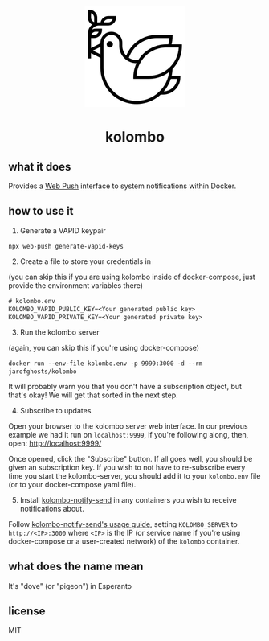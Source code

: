<div align="center">
  <img width="200" height="200" src="web/noun-dove.svg">
  <h1>kolombo</h1>
</div>

## what it does

Provides a [Web Push](https://developer.mozilla.org/en-US/docs/Web/API/Push_API) interface to
system notifications within Docker.

## how to use it

1. Generate a VAPID keypair

```shell
npx web-push generate-vapid-keys
```

2. Create a file to store your credentials in

(you can skip this if you are using kolombo inside of docker-compose, just provide the environment variables
there)

```plaintext
# kolombo.env
KOLOMBO_VAPID_PUBLIC_KEY=<Your generated public key>
KOLOMBO_VAPID_PRIVATE_KEY=<Your generated private key>
```

3. Run the kolombo server

(again, you can skip this if you're using docker-compose)

```shell
docker run --env-file kolombo.env -p 9999:3000 -d --rm jarofghosts/kolombo
```

It will probably warn you that you don't have a subscription object, but that's okay! We will get that
sorted in the next step.

4. Subscribe to updates

Open your browser to the kolombo server web interface. In our previous example we had it run on `localhost:9999`,
if you're following along, then, open: <a href="http://localhost:9999">http://localhost:9999/</a>

Once opened, click the "Subscribe" button. If all goes well, you should be given an subscription key. If
you wish to not have to re-subscribe every time you start the kolombo-server, you should add it to your `kolombo.env`
file (or to your docker-compose yaml file).

5. Install [kolombo-notify-send](https://github.com/jarofghosts/kolombo-notify-send) in any containers you wish to receive notifications about.

Follow [kolombo-notify-send's usage guide](https://github.com/jarofghosts/kolombo-notify-send#usage), setting
`KOLOMBO_SERVER` to `http://<IP>:3000` where `<IP>` is the IP (or service name if you're using docker-compose
or a user-created network) of the `kolombo` container.

## what does the name mean

It's "dove" (or "pigeon") in Esperanto

## license

MIT
